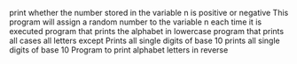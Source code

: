 print whether the number stored in the variable n is positive or negative
This program will assign a random number to the variable n each time it is executed
program that prints the alphabet in lowercase
program that prints all cases
all letters except
Prints all single digits of base 10
prints all single digits of base 10
Program to print alphabet letters in reverse
